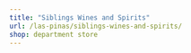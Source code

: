 ```yaml
---
title: "Siblings Wines and Spirits"
url: /las-pinas/siblings-wines-and-spirits/
shop: department store
---
```


